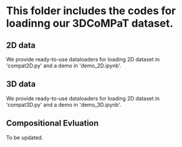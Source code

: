 # This folder includes the codes for loadinng our 3DCoMPaT dataset.

## 2D data
We provide ready-to-use dataloaders for loading 2D dataset in 'compat2D.py' and a demo in 'demo_2D.ipynb'.

## 3D data
We provide ready-to-use dataloaders for loading 2D dataset in 'compat3D.py' and a demo in 'demo_3D.ipynb'.

## Compositional Evluation
To be updated.
